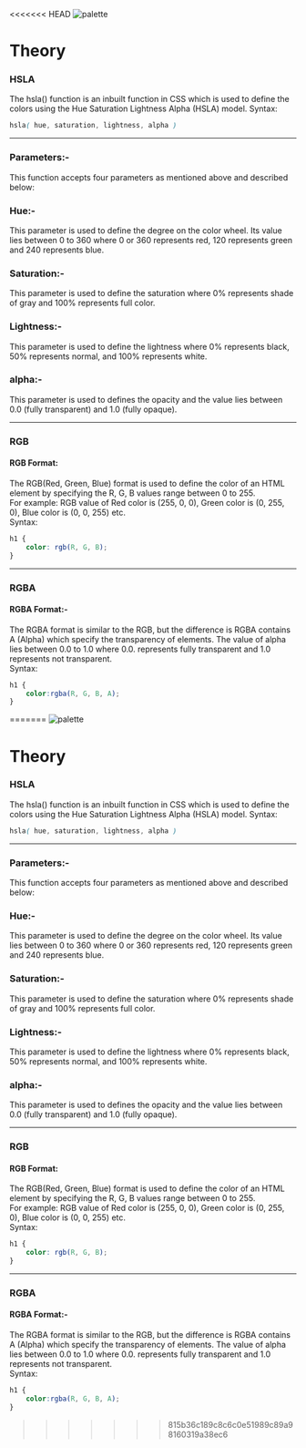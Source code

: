 <<<<<<< HEAD
![palette](https://github.com/bijenadhewaju/wt-lab-assignment/blob/master/Lab/Lab3/palette.jpeg)
# Theory
### HSLA
The hsla() function is an inbuilt function in CSS which is used to define the colors using the Hue Saturation Lightness Alpha (HSLA) model.
Syntax:
``` css
hsla( hue, saturation, lightness, alpha )
```
***
### Parameters:-
This function accepts four parameters as mentioned above and described below:
### Hue:-
This parameter is used to define the degree on the color wheel. Its value lies between 0 to 360 where 0 or 360 represents red, 120 represents green and 240 represents blue.
### Saturation:-
This parameter is used to define the saturation where 0% represents shade of gray and 100% represents full color.
### Lightness:-
This parameter is used to define the lightness where 0% represents black, 50% represents normal, and 100% represents white.
### alpha:-
This parameter is used to defines the opacity and the value lies between 0.0 (fully transparent) and 1.0 (fully opaque).
***
### RGB
#### RGB Format:
The RGB(Red, Green, Blue) format is used to define the color of an HTML element by specifying the R, G, B values range between 0 to 255.<br>
For example: RGB value of Red color is (255, 0, 0), Green color is (0, 255, 0), Blue color is (0, 0, 255) etc.<br>
Syntax:
``` css
h1 {
    color: rgb(R, G, B);
}
```
***
### RGBA
#### RGBA Format:-
The RGBA format is similar to the RGB, but the difference is RGBA contains A (Alpha) which specify the transparency of elements. The value of alpha lies between 0.0 to 1.0 where 0.0. represents fully transparent and 1.0 represents not transparent.<br>
Syntax:
```css
h1 {
    color:rgba(R, G, B, A);
}
```
=======
![palette](https://github.com/bijenadhewaju/wt-lab-assignment/blob/master/Lab/Lab3/palette.jpeg)
# Theory
### HSLA
The hsla() function is an inbuilt function in CSS which is used to define the colors using the Hue Saturation Lightness Alpha (HSLA) model.
Syntax:
``` css
hsla( hue, saturation, lightness, alpha )
```
***
### Parameters:-
This function accepts four parameters as mentioned above and described below:
### Hue:-
This parameter is used to define the degree on the color wheel. Its value lies between 0 to 360 where 0 or 360 represents red, 120 represents green and 240 represents blue.
### Saturation:-
This parameter is used to define the saturation where 0% represents shade of gray and 100% represents full color.
### Lightness:-
This parameter is used to define the lightness where 0% represents black, 50% represents normal, and 100% represents white.
### alpha:-
This parameter is used to defines the opacity and the value lies between 0.0 (fully transparent) and 1.0 (fully opaque).
***
### RGB
#### RGB Format:
The RGB(Red, Green, Blue) format is used to define the color of an HTML element by specifying the R, G, B values range between 0 to 255.<br>
For example: RGB value of Red color is (255, 0, 0), Green color is (0, 255, 0), Blue color is (0, 0, 255) etc.<br>
Syntax:
``` css
h1 {
    color: rgb(R, G, B);
}
```
***
### RGBA
#### RGBA Format:-
The RGBA format is similar to the RGB, but the difference is RGBA contains A (Alpha) which specify the transparency of elements. The value of alpha lies between 0.0 to 1.0 where 0.0. represents fully transparent and 1.0 represents not transparent.<br>
Syntax:
```css
h1 {
    color:rgba(R, G, B, A);
}
```
>>>>>>> 815b36c189c8c6c0e51989c89a98160319a38ec6
